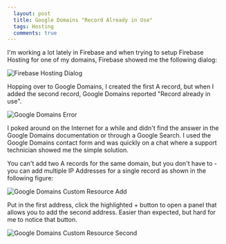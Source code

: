```yaml
---
  layout: post
  title: Google Domains "Record Already in Use"
  tags: Hosting
  comments: true
---
```


I'm working a lot lately in Firebase and when trying to setup Firebase Hosting for one of my domains, Firebase showed me the following dialog:

![Firebase Hosting Dialog]({{site.baseurl}}/assets/firebase-custom-domain.png)

Hopping over to Google Domains, I created the first A record, but when I added the second record, Google Domains reported "Record already in use".

![Google Domains Error]({{site.baseurl}}/assets/google-domains-custom-resources-1.png)

I poked around on the Internet for a while and didn't find the answer in the Google Domains documentation or through a Google Search. I used the Google Domains contact form and was quickly on a chat where a support technician showed me the simple solution. 

You can't add two A records for the same domain, but you don't have to - you can add multiple IP Addresses for a single record as shown in the following figure:

![Google Domains Custom Resource Add]({{site.baseurl}}/assets/google-domains-custom-resources-2.png)

Put in the first address, click the highlighted + button to open a panel that allows you to add the second address. Easier than expected, but hard for me to notice that button. 

![Google Domains Custom Resource Second]({{site.baseurl}}/assets/google-domains-custom-resources-3.png)
